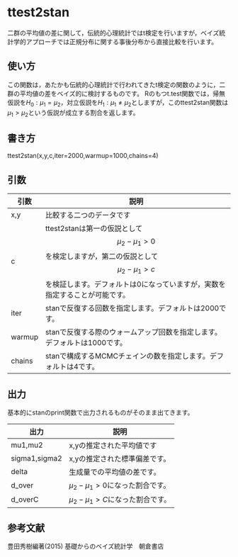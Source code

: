 # ttest2stan
二群の平均値の差に関して，伝統的心理統計ではt検定を行いますが，ベイズ統計学的アプローチでは正規分布に関する事後分布から直接比較を行います。　

## 使い方
この関数は，あたかも伝統的心理統計で行われてきたt検定の関数のように，二群の平均値の差をベイズ的に検討するものです。
Rのもつt.test関数では，帰無仮説を$H_0:\mu_1=\mu_2$，対立仮説を$H_1:\mu_1 \neq \mu_2$としますが，このttest2stan関数は$\mu_1 > \mu_2$という仮説が成立する割合を返します。

## 書き方
ttest2stan(x,y,c,iter=2000,warmup=1000,chains=4)

## 引数

引数 | 説明
---- | -------------
x,y  | 比較する二つのデータです
c    | ttest2stanは第一の仮説として$$\mu_2 - \mu_1 \gt 0$$を検定しますが，第二の仮説として$$\mu_2 - \mu_1 \gt c$$を検証します。デフォルトは$0$になっていますが，実数を指定することが可能です。
iter | stanで反復する回数を指定します。デフォルトは2000です。
warmup | stanで反復する際のウォームアップ回数を指定します。デフォルトは1000です。
chains | stanで構成するMCMCチェインの数を指定します。デフォルトは4です。

## 出力

基本的にstanのprint関数で出力されるものがそのまま出てきます。

出力 | 説明
---- | -------------
mu1,mu2 | x,yの推定された平均値です
sigma1,sigma2 | x,yの推定された標準偏差です。
delta | 生成量での平均値の差です。
d_over | $\mu_2 - \mu_1 \gt 0$になった割合です。
d_overC | $\mu_2 - \mu_1 \gt C$になった割合です。

## 参考文献
豊田秀樹編著(2015) 基礎からのベイズ統計学　朝倉書店

